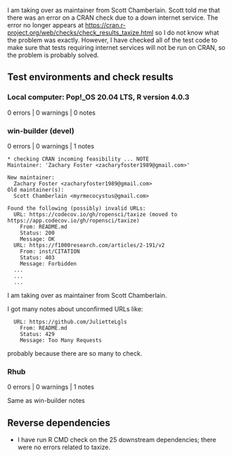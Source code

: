 I am taking over as maintainer from Scott Chamberlain.
Scott told me that there was an error on a CRAN check due to a down internet service.
The error no longer appears at https://cran.r-project.org/web/checks/check_results_taxize.html so I do not know what the problem was exactly.
However, I have checked all of the test code to make sure that tests requiring internet services will not be run on CRAN, so the problem is probably solved.


## Test environments and check results

### Local computer: Pop!_OS 20.04 LTS, R version 4.0.3

0 errors | 0 warnings | 0 notes

### win-builder (devel)

0 errors | 0 warnings | 1 notes

```
* checking CRAN incoming feasibility ... NOTE
Maintainer: 'Zachary Foster <zacharyfoster1989@gmail.com>'

New maintainer:
  Zachary Foster <zacharyfoster1989@gmail.com>
Old maintainer(s):
  Scott Chamberlain <myrmecocystus@gmail.com>

Found the following (possibly) invalid URLs:
  URL: https://codecov.io/gh/ropensci/taxize (moved to https://app.codecov.io/gh/ropensci/taxize)
    From: README.md
    Status: 200
    Message: OK
  URL: https://f1000research.com/articles/2-191/v2
    From: inst/CITATION
    Status: 403
    Message: Forbidden
  ...
  ...
  ...
```

I am taking over as maintainer from Scott Chamberlain.

I got many notes about unconfirmed URLs like:

```
  URL: https://github.com/JulietteLgls
    From: README.md
    Status: 429
    Message: Too Many Requests
```

probably because there are so many to check.

### Rhub 

0 errors | 0 warnings | 1 notes

Same as win-builder notes 


## Reverse dependencies

* I have run R CMD check on the 25 downstream dependencies; there were no errors related to taxize.

